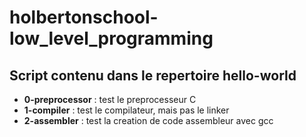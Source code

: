 # holbertonschool-low_level_programming

## Script contenu dans le repertoire hello-world

- **0-preprocessor** : test le preprocesseur C
- **1-compiler** : test le compilateur, mais pas le linker
- **2-assembler** : test la creation de code assembleur avec gcc
